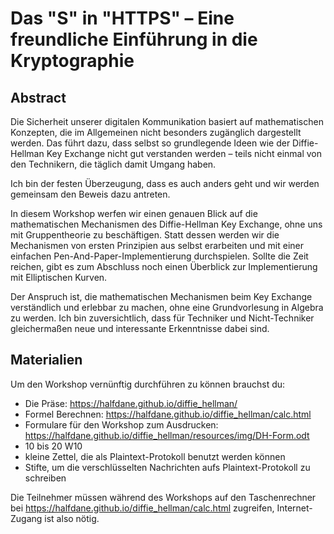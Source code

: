 # Das "S" in "HTTPS" – Eine freundliche Einführung in die Kryptographie
## Abstract
Die Sicherheit unserer digitalen Kommunikation basiert auf mathematischen Konzepten, 
die im Allgemeinen nicht besonders zugänglich dargestellt werden. 
Das führt dazu, dass selbst so grundlegende Ideen wie der Diffie-Hellman Key Exchange nicht gut verstanden werden – 
teils nicht einmal von den Technikern, die täglich damit Umgang haben. 

Ich bin der festen Überzeugung, dass es auch anders geht und wir werden gemeinsam den Beweis dazu antreten.

In diesem Workshop werfen wir einen genauen Blick auf die mathematischen Mechanismen des Diffie-Hellman Key Exchange, 
ohne uns mit Gruppentheorie zu beschäftigen. 
Statt dessen werden wir die Mechanismen von ersten Prinzipien aus selbst erarbeiten und mit einer einfachen 
Pen-And-Paper-Implementierung durchspielen. 
Sollte die Zeit reichen, gibt es zum Abschluss noch einen Überblick zur Implementierung mit Elliptischen Kurven.

Der Anspruch ist, die mathematischen Mechanismen beim Key Exchange verständlich und erlebbar zu machen, 
ohne eine Grundvorlesung in Algebra zu werden. 
Ich bin zuversichtlich, dass für Techniker und Nicht-Techniker gleichermaßen neue und interessante Erkenntnisse dabei sind.

## Materialien
Um den Workshop vernünftig durchführen zu können brauchst du:

- Die Präse: https://halfdane.github.io/diffie_hellman/
- Formel Berechnen: https://halfdane.github.io/diffie_hellman/calc.html
- Formulare für den Workshop zum Ausdrucken: https://halfdane.github.io/diffie_hellman/resources/img/DH-Form.odt
- 10 bis 20 W10
- kleine Zettel, die als Plaintext-Protokoll benutzt werden können
- Stifte, um die verschlüsselten Nachrichten aufs Plaintext-Protokoll zu schreiben

Die Teilnehmer müssen während des Workshops auf den Taschenrechner bei https://halfdane.github.io/diffie_hellman/calc.html zugreifen, Internet-Zugang ist also nötig.
